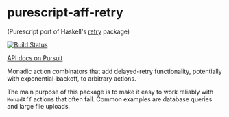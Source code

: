 # purescript-aff-retry

(Purescript port of Haskell's [retry](https://github.com/Soostone/retry) package)

[![Build Status](https://travis-ci.org/Unisay/purescript-aff-retry.svg?branch=master)](https://travis-ci.org/Unisay/purescript-aff-retry)

[API docs on Pursuit](https://pursuit.purescript.org/packages/purescript-aff-retry/)

Monadic action combinators that add delayed-retry functionality, potentially with exponential-backoff, to arbitrary actions.

The main purpose of this package is to make it easy to work reliably with `MonadAff` actions that often fail. Common examples are database queries and large file uploads.
